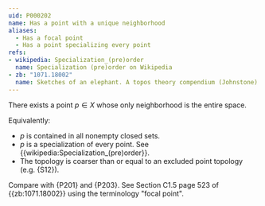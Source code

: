 ```yaml
---
uid: P000202
name: Has a point with a unique neighborhood
aliases:
  - Has a focal point
  - Has a point specializing every point
refs:
- wikipedia: Specialization_(pre)order
  name: Specialization (pre)order on Wikipedia
- zb: "1071.18002"
  name: Sketches of an elephant. A topos theory compendium (Johnstone)
---
```


There exists a point $p\in X$ whose only neighborhood is the entire space.

Equivalently:

- $p$ is contained in all nonempty closed sets.
- $p$ is a specialization of every point. See {{wikipedia:Specialization_(pre)order}}.
- The topology is coarser than or equal to an excluded point topology (e.g. {S12}).

Compare with {P201} and {P203}.
See Section C1.5 page 523 of {{zb:1071.18002}} using the terminology "focal point".
